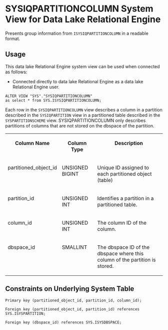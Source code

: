 <!-- loioa5d08eb684f21015a179e5b6b670cf2f -->

# SYSIQPARTITIONCOLUMN System View for Data Lake Relational Engine

Presents group information from `ISYSIQPARTITIONCOLUMN` in a readable format.



<a name="loioa5d08eb684f21015a179e5b6b670cf2f__section_v1w_qbq_b4b"/>

## Usage

This data lake Relational Engine system view can be used when connected as follows:

-   Connected directly to data lake Relational Engine as a data lake Relational Engine user.



```
ALTER VIEW "SYS"."SYSIQPARTITIONCOLUMN"
as select * from SYS.ISYSIQPARTITIONCOLUMN;
```

Each row in the `SYSIQPARTITIONCOLUMN` view describes a column in a partition described in the `SYSIQPARTITION` view in a partitioned table described in the `SYSPARTITIONSCHEME` view. SYSIQPARTITIONCOLUMN only describes partitions of columns that are not stored on the dbspace of the partition.


<table>
<tr>
<th valign="top" rowspan="1">

Column Name

</th>
<th valign="top" rowspan="1">

Column Type

</th>
<th valign="top" rowspan="1">

Description

</th>
</tr>
<tr>
<td valign="top" rowspan="1">

partitioned\_object\_id

</td>
<td valign="top" rowspan="1">

UNSIGNED BIGINT

</td>
<td valign="top" rowspan="1">

Unique ID assigned to each partitioned object \(table\)

</td>
</tr>
<tr>
<td valign="top" rowspan="1">

partition\_id

</td>
<td valign="top" rowspan="1">

UNSIGNED INT

</td>
<td valign="top" rowspan="1">

Identifies a partition in a partitioned table.

</td>
</tr>
<tr>
<td valign="top" rowspan="1">

column\_id

</td>
<td valign="top" rowspan="1">

UNSIGNED INT

</td>
<td valign="top" rowspan="1">

The column ID of the column.

</td>
</tr>
<tr>
<td valign="top" rowspan="1">

dbspace\_id

</td>
<td valign="top" rowspan="1">

SMALLINT

</td>
<td valign="top" rowspan="1">

The dbspace ID of the dbspace where this column of the partition is stored.

</td>
</tr>
</table>



## Constraints on Underlying System Table

```
Primary key (partitioned_object_id, partition_id, column_id);
```

```
Foreign key (partitioned_object_id, partition_id) references SYS.ISYSPARTITION;
```

```
Foreign key (dbspace_id) references SYS.ISYSDBSPACE;
```

